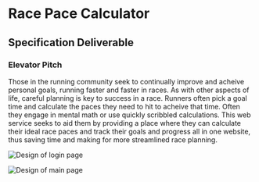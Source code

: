 # Race Pace Calculator

## Specification Deliverable
### Elevator Pitch
Those in the running community seek to continually improve and acheive personal goals, running faster and faster in races. As with other aspects of life, careful planning is key to success in a race. Runners often pick a goal time and calculate the paces they need to hit to acheive that time. Often they engage in mental math or use quickly scribbled calculations. This web service seeks to aid them by providing a place where they can calculate their ideal race paces and track their goals and progress all in one website, thus saving time and making for more streamlined race planning.

![Design of login page](https://github.com/zackjsorensen/startup/assets/156393800/73501cb7-a2af-420c-8914-9eab8d391abf)

![Design of main page](https://github.com/zackjsorensen/startup/assets/156393800/d4517d17-e454-41e5-953c-03f81ef4b09f)

